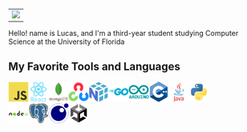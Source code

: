 <table border="0" align="right">
  <tr>
    <td><img src="https://streak-stats.demolab.com?user=lucastemb&ring=DD6304" width="420"/> </td>
  </tr>
  <tr>
    <!-- add empty cell here so we don't get alternating colors on the table -->
  </tr>
  <tr>
   <!-- <td><img src="https://github-readme-stats.vercel.app/api/top-langs/?username=lucastemb&langs_count=8&layout=compact&hide=css,latex,tex,cmake&exclude_repo=AdventOfCode" width="420"/></td> -->
  </tr>
</table>
Hello! name is Lucas, and I'm a third-year student studying Computer Science at the University of Florida

<h2> My Favorite Tools and Languages </h2>
<div align="left">
  <img text-align="left" src="https://github.com/devicons/devicon/blob/master/icons/python/python-original.svg" title="Python" alt="Python" width="40" height="40"/>&nbsp;
  <img align="left" src="https://github.com/devicons/devicon/blob/master/icons/javascript/javascript-original.svg" title="JavaScript" alt="JavaScript" width="40" height="40"/>&nbsp;
  <img align="left" src="https://github.com/devicons/devicon/blob/master/icons/react/react-original-wordmark.svg" title="React" alt="React" width="40" height="40"/>&nbsp;
  <img align="left" src="https://github.com/devicons/devicon/blob/master/icons/mongodb/mongodb-original-wordmark.svg" title="MongoDB" alt="MongoDB" width="40" height="40"/>&nbsp;
  <img align="left" src="https://github.com/devicons/devicon/blob/master/icons/opencv/opencv-original.svg" title="OpenCV" alt="OpenCV" width="40" height="40"/>&nbsp;
  <img align="left" src="https://github.com/devicons/devicon/blob/master/icons/numpy/numpy-original.svg" title="Numpy" alt="Numpy" width="40" height="40"/>&nbsp; 
  <img align="left" src="https://github.com/devicons/devicon/blob/master/icons/go/go-original-wordmark.svg" title="Go" alt="Go" width="40" height="40"/>&nbsp;
  <img align="left" src="https://github.com/devicons/devicon/blob/master/icons/arduino/arduino-original-wordmark.svg" title="Arduino" alt="Arduino" width="40" height="40"/>&nbsp;
  <img align="left" src="https://github.com/devicons/devicon/blob/master/icons/cplusplus/cplusplus-original.svg" title="CPP" alt="CPP" width="40" height="40"/>&nbsp;
  <img align="left" src="https://github.com/devicons/devicon/blob/master/icons/java/java-original-wordmark.svg" title="Java" alt="Java" width="40" height="40"/>&nbsp;
  <img align="left" src="https://github.com/devicons/devicon/blob/master/icons/nodejs/nodejs-original-wordmark.svg" title="NodeJS" alt="NodeJS" width="40" height="40"/>&nbsp;
  <img align="left" src="https://github.com/devicons/devicon/blob/master/icons/postgresql/postgresql-original.svg" title="PostgreSQL" alt="PostgreSQL" width="40" height="40"/>&nbsp;
  <img align="left" src="https://github.com/devicons/devicon/blob/master/icons/lua/lua-plain.svg" title="Lua" alt="Lua" width="40" height="40"/>&nbsp;
  <img align="left" src="https://github.com/devicons/devicon/blob/master/icons/unity/unity-original.svg" title="Unity" alt="Unity" width="40" height="40"/>&nbsp;
</div>
<br>



